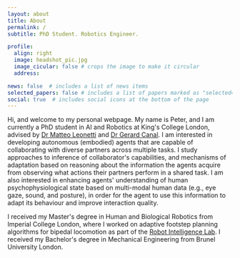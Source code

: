 ```yaml
---
layout: about
title: About
permalink: /
subtitle: PhD Student. Robotics Engineer.

profile:
  align: right
  image: headshot_pic.jpg
  image_cicular: false # crops the image to make it circular
  address:

news: false  # includes a list of news items
selected_papers: false # includes a list of papers marked as "selected={true}"
social: true  # includes social icons at the bottom of the page
---
```


Hi, and welcome to my personal webpage. My name is Peter, and I am currently a PhD student in AI and Robotics at King's College London, advised by [Dr Matteo Leonetti](https://www.kcl.ac.uk/people/matteo-leonetti) and [Dr Gerard Canal](https://gerardcanal.github.io/). I am interested in developing autonomous (embodied) agents that are capable of collaborating with diverse partners across multiple tasks. I study approaches to inference of collaborator's capabilities, and mechanisms of adaptation based on reasoning about the information the agents acquire from observing what actions their partners perform in a shared task. I am also interested in enhancing agents' understanding of human psychophysiological state based on multi-modal human data (e.g., eye gaze, sound, and posture), in order for the agent to use this information to adapt its behaviour and improve interaction quality.

I received my Master's degree in Human and Biological Robotics from Imperial College London, where I worked on adaptive footstep planning algorithms for bipedal locomotion as part of the [Robot Intelligence Lab](https://www.imperial.ac.uk/robot-intelligence/). I received my Bachelor's degree in Mechanical Engineering from Brunel University London.
